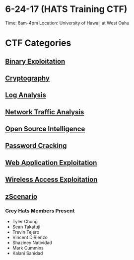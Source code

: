 # 6-24-17 (HATS Training CTF)
Time: 8am-4pm
Location: University of Hawaii at West Oahu

# CTF Categories

## [Binary Exploitation](Binary_Exploitation)

## [Cryptography](Cryptography)

## [Log Analysis](Log_Analysis)

## [Network Traffic Analysis](Network_Traffic_Analysis)

## [Open Source Intelligence](Open_Source_Intelligence)

## [Password Cracking](Password_Cracking)

## [Web Application Exploitation](Web_Application_Exploitation)

## [Wireless Access Exploitation](Wireless_Access_Exploitation)

## [zScenario](zScenario)

### Grey Hats Members Present
- Tyler Chong
- Sean Takafuji
- Trevin Tejero
- Vincent DiRienzo
- Shaziney Natividad
- Mark Cummins
- Kalani Sanidad
